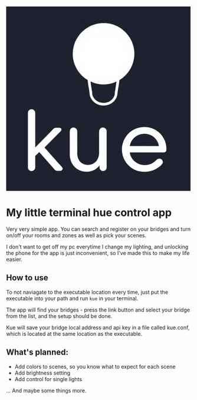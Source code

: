 ![kue Logo](https://github.com/KyrillGobber/kue/blob/master/Kue.jpg)

# My little terminal hue control app

Very very simple app. You can search and register on your bridges and turn on/off your rooms and zones as well as pick your scenes.

I don't want to get off my pc everytime I change my lighting, and unlocking the phone for the app is just inconvenient, so I've made this to make my life easier.

## How to use
To not naviagate to the executable location every time, just put the executable into your path and run `kue` in your terminal.

The app will find your bridges - press the link button and select your bridge from the list, and the setup should be done.

Kue will save your bridge local address and api key in a file called kue.conf, which is located at the same location as the executable.

## What's planned:
- Add colors to scenes, so you know what to expect for each scene
- Add brightness setting
- Add control for single lights

... And maybe some things more.
